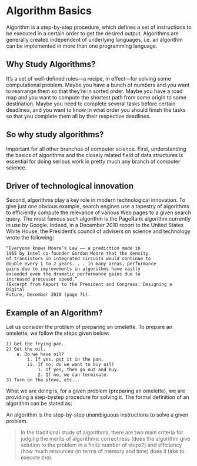 # Algorithm Basics
Algorithm is a step-by-step procedure, which defines a set of instructions to be executed in a certain order to get the desired output. 
Algorithms are generally created independent of underlying languages, 
i.e. an algorithm can be implemented in more than one programming language.

## Why Study Algorithms?
It’s a set of well-defined rules—a recipe, in effect—for solving some computational problem. 
Maybe you have a bunch of numbers and you want to rearrange them so that
they’re in sorted order. Maybe you have a road map and you want
to compute the shortest path from some origin to some destination.
Maybe you need to complete several tasks before certain deadlines,
and you want to know in what order you should finish the tasks so
that you complete them all by their respective deadlines.

## So why study algorithms?
Important for all other branches of computer science. First,
understanding the basics of algorithms and the closely related field
of data structures is essential for doing serious work in pretty much
any branch of computer science.

## Driver of technological innovation

Second, algorithms play a key role in modern technological innovation. 
To give just one obvious example, search engines use a tapestry of algorithms to efficiently
compute the relevance of various Web pages to a given search query.
The most famous such algorithm is the PageRank algorithm currently
in use by Google. Indeed, in a December 2010 report to the United
States White House, the President’s council of advisers on science
and technology wrote the following:

```
“Everyone knows Moore’s Law –– a prediction made in
1965 by Intel co-founder Gordon Moore that the density
of transistors in integrated circuits would continue to
double every 1 to 2 years. . . in many areas, performance
gains due to improvements in algorithms have vastly
exceeded even the dramatic performance gains due to
increased processor speed.”
(Excerpt from Report to the President and Congress: Designing a Digital
Future, December 2010 (page 71).
```

## Example of an Algorithm?
Let us consider the problem of preparing an omelette. To prepare an omelette, we follow the steps given below:
```
1) Get the frying pan.
2) Get the oil.
	a. Do we have oil?
		i. If yes, put it in the pan.
		ii. If no, do we want to buy oil?
			1. If yes, then go out and buy.
			2. If no, we can terminate.
3) Turn on the stove, etc...
```

What we are doing is, for a given problem (preparing an omelette), we are providing a step-bystep
procedure for solving it. The formal definition of an algorithm can be stated as:

An algorithm is the step-by-step unambiguous instructions to solve a given problem.

> In the traditional study of algorithms, there are two main criteria for judging the merits of
algorithms: correctness (does the algorithm give solution to the problem in a finite number of
steps?) and efficiency (how much resources (in terms of memory and time) does it take to execute
the).


